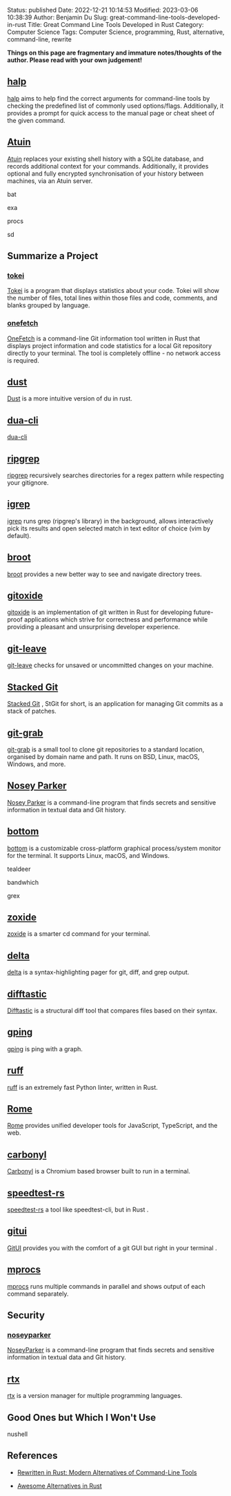 Status: published
Date: 2022-12-21 10:14:53
Modified: 2023-03-06 10:38:39
Author: Benjamin Du
Slug: great-command-line-tools-developed-in-rust
Title: Great Command Line Tools Developed in Rust
Category: Computer Science
Tags: Computer Science, programming, Rust, alternative, command-line, rewrite

**Things on this page are fragmentary and immature notes/thoughts of the author. Please read with your own judgement!**


## [halp](https://github.com/orhun/halp)
[halp](https://github.com/orhun/halp)
aims to help find the correct arguments for command-line tools 
by checking the predefined list of commonly used options/flags. 
Additionally, 
it provides a prompt for quick access to the manual page or cheat sheet of the given command.

## [Atuin](https://github.com/ellie/atuin)
[Atuin](https://github.com/ellie/atuin)
replaces your existing shell history with a SQLite database, 
and records additional context for your commands. 
Additionally, 
it provides optional and fully encrypted synchronisation of your history between machines, via an Atuin server.

bat

exa

procs

sd

## Summarize a Project
### [tokei](https://github.com/XAMPPRocky/tokei)
[Tokei](https://github.com/XAMPPRocky/tokei)
is a program that displays statistics about your code. 
Tokei will show the number of files, 
total lines within those files and code, comments, and blanks grouped by language.

### [onefetch](https://github.com/o2sh/onefetch)
[OneFetch](https://github.com/o2sh/onefetch)
is a command-line Git information tool written in Rust 
that displays project information and code statistics 
for a local Git repository directly to your terminal. 
The tool is completely offline - no network access is required.

## [dust](https://github.com/bootandy/dust)
[Dust](https://github.com/bootandy/dust)
is a more intuitive version of du in rust.

## [dua-cli](https://crates.io/crates/dua-cli)
[dua-cli](https://crates.io/crates/dua-cli)

## [ripgrep](https://www.legendu.net/misc/blog/ripgrep-is-a-better-alternative-to-find)
[ripgrep](https://www.legendu.net/misc/blog/ripgrep-is-a-better-alternative-to-find)
recursively searches directories for a regex pattern while respecting your gitignore.

## [igrep](https://github.com/konradsz/igrep)
[igrep](https://github.com/konradsz/igrep)
runs grep (ripgrep's library) in the background, 
allows interactively pick its results and open selected match in text editor of choice (vim by default).

## [broot](https://github.com/Canop/broot)
[broot](https://github.com/Canop/broot)
provides a new better way to see and navigate directory trees.

## [gitoxide](https://github.com/Byron/gitoxide)
[gitoxide](https://github.com/Byron/gitoxide)
is an implementation of git written in Rust 
for developing future-proof applications which strive 
for correctness and performance 
while providing a pleasant and unsurprising developer experience.

## [git-leave](https://crates.io/crates/git-leave)
[git-leave](https://crates.io/crates/git-leave)
checks for unsaved or uncommitted changes on your machine.

## [Stacked Git](https://github.com/stacked-git/stgit)
[Stacked Git](https://github.com/stacked-git/stgit)
,
StGit for short, 
is an application for managing Git commits as a stack of patches.

## [git-grab](https://github.com/wezm/git-grab)
[git-grab](https://github.com/wezm/git-grab)
is a small tool to clone git repositories to a standard location, 
organised by domain name and path. It runs on BSD, Linux, macOS, Windows, and more.

## [Nosey Parker](https://github.com/praetorian-inc/noseyparker)
[Nosey Parker](https://github.com/praetorian-inc/noseyparker)
is a command-line program that finds secrets and sensitive information in textual data and Git history.

## [bottom](https://crates.io/crates/bottom)
[bottom](https://crates.io/crates/bottom)
is a customizable cross-platform graphical process/system monitor 
for the terminal. 
It supports Linux, macOS, and Windows.

tealdeer

bandwhich

grex

## [zoxide](https://crates.io/crates/zoxide)
[zoxide](https://crates.io/crates/zoxide)
is a smarter cd command for your terminal.

## [delta](https://github.com/dandavison/delta)
[delta](https://github.com/dandavison/delta)
is a syntax-highlighting pager for git, diff, and grep output.

## [difftastic](https://github.com/Wilfred/difftastic)
[Difftastic](https://github.com/Wilfred/difftastic)
is a structural diff tool that compares files based on their syntax.

## [gping](https://github.com/orf/gping)
[gping](https://github.com/orf/gping)
is ping with a graph.

## [ruff](https://github.com/charliermarsh/ruff)
[ruff](https://github.com/charliermarsh/ruff)
is an extremely fast Python linter, written in Rust.

## [Rome](https://github.com/rome/tools)
[Rome](https://github.com/rome/tools)
provides unified developer tools for JavaScript, TypeScript, and the web.

## [carbonyl](https://github.com/fathyb/carbonyl)
[Carbonyl](https://github.com/fathyb/carbonyl)
is a Chromium based browser built to run in a terminal.

## [speedtest-rs](https://github.com/nelsonjchen/speedtest-rs)
[speedtest-rs](https://github.com/nelsonjchen/speedtest-rs)
a tool like speedtest-cli, but in Rust
.

## [gitui](https://github.com/extrawurst/gitui)
[GitUI](https://github.com/extrawurst/gitui)
provides you with the comfort of a git GUI but right in your terminal
.

## [mprocs](https://github.com/pvolok/mprocs)
[mprocs](https://github.com/pvolok/mprocs)
runs multiple commands in parallel and shows output of each command separately.

## Security

### [noseyparker](https://github.com/praetorian-inc/noseyparker)
[NoseyParker](https://github.com/praetorian-inc/noseyparker)
is a command-line program that finds secrets and sensitive information 
in textual data and Git history.

## [rtx](https://github.com/jdxcode/rtx)
[rtx](https://github.com/jdxcode/rtx)
is a version manager for multiple programming languages.

## Good Ones but Which I Won't Use



nushell

## References

- [Rewritten in Rust: Modern Alternatives of Command-Line Tools](https://zaiste.net/posts/shell-commands-rust/)

- [Awesome Alternatives in Rust](https://github.com/TaKO8Ki/awesome-alternatives-in-rust)
